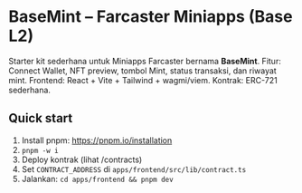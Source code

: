 # BaseMint – Farcaster Miniapps (Base L2)

Starter kit sederhana untuk Miniapps Farcaster bernama **BaseMint**.
Fitur: Connect Wallet, NFT preview, tombol Mint, status transaksi, dan riwayat mint.
Frontend: React + Vite + Tailwind + wagmi/viem. Kontrak: ERC-721 sederhana.

## Quick start
1) Install pnpm: https://pnpm.io/installation
2) `pnpm -w i`
3) Deploy kontrak (lihat /contracts)
4) Set `CONTRACT_ADDRESS` di `apps/frontend/src/lib/contract.ts`
5) Jalankan: `cd apps/frontend && pnpm dev`
